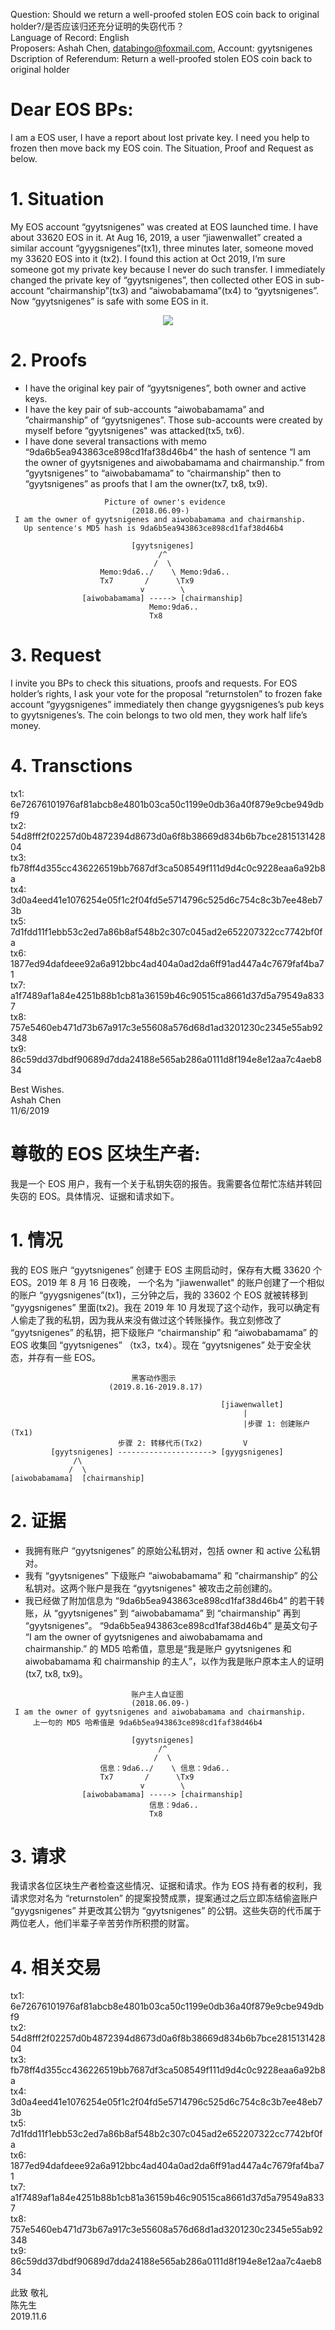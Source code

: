 
Question: Should we return a well-proofed stolen EOS coin back to original holder?/是否应该归还充分证明的失窃代币？  
Language of Record: English  
Proposers: Ashah Chen, databingo@foxmail.com, Account: gyytsnigenes  
Dscription of Referendum: Return a well-proofed stolen EOS coin back to original holder  

# Dear EOS BPs:
I am a EOS user, I have a report about lost private key. I need you help to frozen then move back my EOS coin. The Situation, Proof and Request as below.
# 1. Situation
My EOS account “gyytsnigenes” was created at EOS launched time. I have about 33620 EOS in it. At Aug 16, 2019, a user “jiawenwallet” created a similar account “gyygsnigenes”(tx1), three minutes later, someone moved my 33620 EOS into it (tx2). I found this action at Oct 2019, I’m sure someone got my private key because I never do such transfer. I immediately changed the private key of “gyytsnigenes”, then collected other EOS in sub-account “chairmanship”(tx3) and “aiwobabamama”(tx4) to “gyytsnigenes”. Now “gyytsnigenes” is safe with some EOS in it.

<p align="center"><img src="PoS.dot.png" /></p> 

# 2. Proofs
- I have the original key pair of “gyytsnigenes”, both owner and active keys.
- I have the key pair of sub-accounts “aiwobabamama” and ”chairmanship” of “gyytsnigenes”. Those sub-accounts were created by myself before “gyytsnigenes" was attacked(tx5, tx6).
- I have done several transactions with memo “9da6b5ea943863ce898cd1faf38d46b4” the hash of sentence “I am the owner of gyytsnigenes and aiwobabamama and chairmanship.” from “gyytsnigenes” to “aiwobabamama” to “chairmanship” then to “gyytsnigenes” as proofs that I am the owner(tx7, tx8, tx9).

```
                     Picture of owner's evidence  
                           (2018.06.09-)  
 I am the owner of gyytsnigenes and aiwobabamama and chairmanship.   
   Up sentence's MD5 hash is 9da6b5ea943863ce898cd1faf38d46b4   
                                              
                           [gyytsnigenes]     
                                 /^
                                /  \
                    Memo:9da6../    \ Memo:9da6..
                    Tx7       /      \Tx9
                             v        \
                [aiwobabamama] -----> [chairmanship]  
                               Memo:9da6..
                               Tx8

```
# 3. Request
I invite you BPs to check this situations, proofs and requests. For EOS holder’s rights, I ask your vote for the proposal “returnstolen” to frozen fake account “gyygsnigenes” immediately then change gyygsnigenes’s pub keys to gyytsnigenes’s. The coin belongs to two old men, they work half life’s money.
# 4. Transctions
tx1: 6e72676101976af81abcb8e4801b03ca50c1199e0db36a40f879e9cbe949dbf9  
tx2: 54d8fff2f02257d0b4872394d8673d0a6f8b38669d834b6b7bce281513142804  
tx3: fb78ff4d355cc436226519bb7687df3ca508549f111d9d4c0c9228eaa6a92b8a  
tx4: 3d0a4eed41e1076254e05f1c2f04fd5e5714796c525d6c754c8c3b7ee48eb73b  
tx5: 7d1fdd11f1ebb53c2ed7a86b8af548b2c307c045ad2e652207322cc7742bf0fa  
tx6: 1877ed94dafdeee92a6a912bbc4ad404a0ad2da6ff91ad447a4c7679faf4ba71  
tx7: a1f7489af1a84e4251b88b1cb81a36159b46c90515ca8661d37d5a79549a8337  
tx8: 757e5460eb471d73b67a917c3e55608a576d68d1ad3201230c2345e55ab92348  
tx9: 86c59dd37dbdf90689d7dda24188e565ab286a0111d8f194e8e12aa7c4aeb834  

Best Wishes.  
Ashah Chen   
11/6/2019  


# 尊敬的 EOS 区块生产者:
我是一个 EOS 用户，我有一个关于私钥失窃的报告。我需要各位帮忙冻结并转回失窃的 EOS。具体情况、证据和请求如下。
# 1. 情况
我的 EOS 账户 “gyytsnigenes” 创建于 EOS 主网启动时，保存有大概 33620 个 EOS。2019 年 8 月 16 日夜晚， 一个名为 "jiawenwallet" 的账户创建了一个相似的账户 “gyygsnigenes”(tx1)，三分钟之后，我的 33602 个 EOS 就被转移到 “gyygsnigenes” 里面(tx2)。我在 2019 年 10 月发现了这个动作，我可以确定有人偷走了我的私钥，因为我从来没有做过这个转账操作。我立刻修改了 “gyytsnigenes” 的私钥，把下级账户 “chairmanship” 和 “aiwobabamama” 的 EOS 收集回 “gyytsnigenes” （tx3，tx4）。现在 “gyytsnigenes” 处于安全状态，并存有一些 EOS。

```
                           黑客动作图示 
                      (2019.8.16-2019.8.17)  
                                                               
                                               [jiawenwallet]  
                                                    |  
                                                    |步骤 1: 创建账户(Tx1)  
                        步骤 2: 转移代币(Tx2)         V  
         [gyytsnigenes] ---------------------> [gyygsnigenes]  
              /\  
             /  \
[aiwobabamama]  [chairmanship]  
```

# 2. 证据
- 我拥有账户 “gyytsnigenes” 的原始公私钥对，包括 owner 和 active 公私钥对。
- 我有 “gyytsnigenes” 下级账户 “aiwobabamama” 和 ”chairmanship” 的公私钥对。这两个账户是我在 “gyytsnigenes" 被攻击之前创建的。
- 我已经做了附加信息为 “9da6b5ea943863ce898cd1faf38d46b4” 的若干转账，从 “gyytsnigenes” 到 “aiwobabamama” 到 “chairmanship” 再到 “gyytsnigenes”。 “9da6b5ea943863ce898cd1faf38d46b4” 是英文句子 “I am the owner of gyytsnigenes and aiwobabamama and chairmanship.” 的 MD5 哈希值，意思是“我是账户 gyytsnigenes 和 aiwobabamama 和 chairmanship 的主人”，以作为我是账户原本主人的证明(tx7, tx8, tx9)。

```
                           账户主人自证图  
                           (2018.06.09-)  
 I am the owner of gyytsnigenes and aiwobabamama and chairmanship.   
     上一句的 MD5 哈希值是 9da6b5ea943863ce898cd1faf38d46b4   
                                              
                           [gyytsnigenes]     
                                 /^
                                /  \
                    信息：9da6../    \ 信息：9da6..
                    Tx7       /      \Tx9
                             v        \
                [aiwobabamama] -----> [chairmanship]  
                               信息：9da6..
                               Tx8

```
# 3. 请求
我请求各位区块生产者检查这些情况、证据和请求。作为 EOS 持有者的权利，我请求您对名为 “returnstolen” 的提案投赞成票，提案通过之后立即冻结偷盗账户 “gyygsnigenes” 并更改其公钥为 “gyytsnigenes” 的公钥。这些失窃的代币属于两位老人，他们半辈子辛苦劳作所积攒的财富。  

# 4. 相关交易
tx1: 6e72676101976af81abcb8e4801b03ca50c1199e0db36a40f879e9cbe949dbf9  
tx2: 54d8fff2f02257d0b4872394d8673d0a6f8b38669d834b6b7bce281513142804  
tx3: fb78ff4d355cc436226519bb7687df3ca508549f111d9d4c0c9228eaa6a92b8a  
tx4: 3d0a4eed41e1076254e05f1c2f04fd5e5714796c525d6c754c8c3b7ee48eb73b  
tx5: 7d1fdd11f1ebb53c2ed7a86b8af548b2c307c045ad2e652207322cc7742bf0fa  
tx6: 1877ed94dafdeee92a6a912bbc4ad404a0ad2da6ff91ad447a4c7679faf4ba71  
tx7: a1f7489af1a84e4251b88b1cb81a36159b46c90515ca8661d37d5a79549a8337  
tx8: 757e5460eb471d73b67a917c3e55608a576d68d1ad3201230c2345e55ab92348  
tx9: 86c59dd37dbdf90689d7dda24188e565ab286a0111d8f194e8e12aa7c4aeb834  

此致 敬礼   
陈先生  
2019.11.6  
